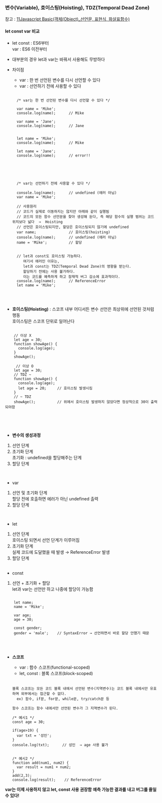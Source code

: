 ### 변수(Variable), 호이스팅(Hoisting), TDZ(Temporal Dead Zone)
참고 : [11Javascript Basic(객체(Object)_선언문, 표현식, 화살표함수)](https://github.com/Son-Sumin/react-notes/blob/main/Javascript%20Basic/11Javascript%20Basic(%EA%B0%9D%EC%B2%B4(Object)_%EC%84%A0%EC%96%B8%EB%AC%B8%2C%20%ED%91%9C%ED%98%84%EC%8B%9D%2C%20%ED%99%94%EC%82%B4%ED%91%9C%ED%95%A8%EC%88%98).md)   

#### let const var 비교   
- let const : ES6부터   
  var : ES6 이전부터   
- 대부분의 경우 let과 var는 바꿔서 사용해도 무방하다
- 차이점
  * var : 한 번 선언된 변수를 다시 선언할 수 있다
  * var : 선언하기 전에 사용할 수 있다
  <pre>
  <code>
    /* var는 한 번 선언된 변수를 다시 선언할 수 있다 */

    var name = 'Mike';
    console.log(name);      // Mike

    var name = 'Jane';
    console.log(name);      // Jane


    let name = 'Mike';
    console.log(name);      // Mike

    let name = 'Jane';
    console.log(name);      // error!!
  </code>
  </pre>
  <br>

  <pre>
  <code>
    /* var는 선언하기 전에 사용할 수 있다 */

    console.log(name);      // undefined (에러 아님)
    var name = 'Mike';

    // 사용원리
    // 코드가 실제로 이동하지는 않지만 아래와 같이 실행됨
    // 코드의 모든 함수 선언문을 찾아 생성해 둔다, 즉 해당 함수의 실행 범위는 코드 위치보다 넓다  →  Hoisting
    // 선언은 호이스팅되지만, 할당은 호이스팅되지 않기에 undefined
    var name;               // 호이스팅(hoisting)
    console.log(name);      // undefined (에러 아님)
    name = 'Mike';          // 할당


    // let과 const도 호이스팅 가능하다.
       여기서 에러인 이유는,
       let과 const는 TDZ(Temporal Dead Zone)의 영향을 받는다.
       할당하기 전에는 사용 불가하다.
       이는 코드를 예측하게 하고 잠재적 버그 감소에 효과적이다.
    console.log(name);      // ReferenceError
    let name = 'Mike';
  </code>
  </pre>
  <br>

- **호이스팅(Hoisting)** : 스코프 내부 어디서든 변수 선언은 최상위에 선언된 것처럼 행동   
  호이스팅은 스코프 단위로 일어난다   
  
<pre>
<code>
    // 이상 X
    let age = 30;
    function showAge() {
      console.log(age);
    }
    showAge();

     // 이상 O
    let age = 30;
    // TDZ ~
    function showAge() {  
      console.log(age);
      let age = 20;     // 호이스팅 발생시킴
    }
    // ~ TDZ
    showAge();          // 위에서 호이스팅 발생하지 않았다면 정상적으로 30이 출력되야함
  </code>
  </pre>
  <br>

- **변수의 생성과정**
1. 선언 단계   
2. 초기화 단계   
   초기화 : undefined을 할당해주는 단계
3. 할당 단계   
<br>

  * var   
  1. 선언 및 초기화 단계   
     할당 전에 호출하면 에러가 아닌 undefined 출력   
  2. 할당 단계
<br>

  * let   
  1. 선언 단계   
     호이스팅 되면서 선언 단계가 이루어짐   
  2. 초기화 단계   
     실제 코드에 도달했을 때 발생 → ReferenceError 발생   
  3. 할당 단계   
    <br>

  * const   
  1. 선언 + 초기화 + 할당   
     let과 var는 선언만 하고 나중에 할당이 가능함   
<pre>
<code>
    let name;
    name = 'Mike';

    var age;
    age = 30;

    const gender;
    gender = 'male';    // SyntaxError → 선언하면서 바로 할당 안했기 때문
</code>
</pre>
<br>


- **스코프**
  * var : 함수 스코프(functional-scoped)   
  * let, const : 블록 스코프(block-scoped)   
  <br>

  ```
  블록 스코프는 모든 코드 블록 내에서 선언된 변수(지역변수)는 코드 블록 내에서만 유효하며 외부에서는 접근할 수 없다.   
    ex) 함수, if문, for문, while문, try/catch문 등   

  함수 스코프는 함수 내에서만 선언된 변수가 그 지역변수가 된다.

  /* 예시1 */
  const age = 30;
  
  if(age>19) {
    var txt = '성인';
  }
  console.log(txt);      // 성인  → age 사용 불가


  /* 예시2 */
  function add(num1, num2) {
    var result = num1 + num2;
  }
  add(2,3);
  console.log(result);    // ReferenceError
  ```

**var는 이제 사용하지 않고 let, const 사용 권장함**
**예측 가능한 결과를 내고 버그를 줄일 수 있다!**